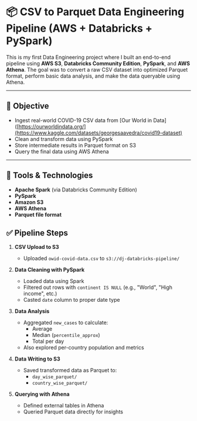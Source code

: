 # 📦 CSV to Parquet Data Engineering Pipeline (AWS + Databricks + PySpark)

This is my first Data Engineering project where I built an end-to-end pipeline using **AWS S3**, **Databricks Community Edition**, **PySpark**, and **AWS Athena**. The goal was to convert a raw CSV dataset into optimized Parquet format, perform basic data analysis, and make the data queryable using Athena.

---

## 🧠 Objective

- Ingest real-world COVID-19 CSV data from [Our World in Data]([https://ourworldindata.org/](https://www.kaggle.com/datasets/georgesaavedra/covid19-dataset)
- Clean and transform data using PySpark
- Store intermediate results in Parquet format on S3
- Query the final data using AWS Athena

---

## 🔧 Tools & Technologies

- **Apache Spark** (via Databricks Community Edition)
- **PySpark**
- **Amazon S3**
- **AWS Athena**
- **Parquet file format**


## ✅ Pipeline Steps

1. **CSV Upload to S3**
   - Uploaded `owid-covid-data.csv` to `s3://dj-databricks-pipeline/`

2. **Data Cleaning with PySpark**
   - Loaded data using Spark
   - Filtered out rows with `continent IS NULL` (e.g., "World", "High income", etc.)
   - Casted `date` column to proper date type

3. **Data Analysis**
   - Aggregated `new_cases` to calculate:
     - Average
     - Median (`percentile_approx`)
     - Total per day
   - Also explored per-country population and metrics

4. **Data Writing to S3**
   - Saved transformed data as Parquet to:
     - `day_wise_parquet/`
     - `country_wise_parquet/`

5. **Querying with Athena**
   - Defined external tables in Athena
   - Queried Parquet data directly for insights


